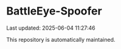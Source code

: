 # BattleEye-Spoofer

Last updated: 2025-06-04 11:27:46

This repository is automatically maintained.
